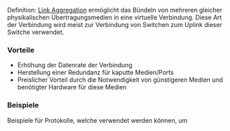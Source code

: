 Definition: [Link Aggregation](https://en.wikipedia.org/wiki/Link_aggregation) ermöglicht das Bündeln von mehreren gleicher physikalischen Übertragungsmedien in eine virtuelle Verbindung. Diese Art der Verbindung wird meist zur Verbindung von Switchen zum Uplink dieser Switche verwendet.
### Vorteile
- Erhöhung der Datenrate der Verbindung
- Herstellung einer Redundanz für kaputte Medien/Ports
- Preislicher Vorteil durch die Notwendigkeit von günstigeren Medien und benötigter Hardware für diese Medien
### Beispiele
Beispiele für Protokolle, welche verwendet werden können, um 
